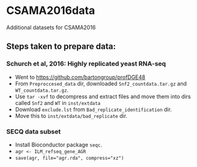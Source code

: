 # CSAMA2016data

Additional datasets for CSAMA2016

## Steps taken to prepare data:

### Schurch et al, 2016: Highly replicated yeast RNA-seq

* Went to https://github.com/bartongroup/profDGE48
* From `Preproccesed_data` dir, downloaded `Snf2_countdata.tar.gz`
  and `WT_countdata.tar.gz`.
* Use `tar -xvf` to decompress and extract files and move them
  into dirs called `Snf2` and `WT` in `inst/extdata`
* Download `exclude.lst` from `Bad_replicate_identification` dir.
* Move this to `inst/extdata/bad_replicate` dir.

### SECQ data subset

* Install Bioconductor package `seqc`.
* `agr <- ILM_refseq_gene_AGR`
* `save(agr, file="agr.rda", compress="xz")`

